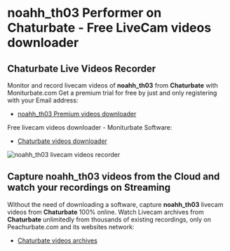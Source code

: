 # noahh_th03 Performer on Chaturbate - Free LiveCam videos downloader

## Chaturbate Live Videos Recorder

Monitor and record livecam videos of **noahh_th03** from **Chaturbate** with Moniturbate.com
Get a premium trial for free by just and only registering with your Email address:
* [noahh_th03 Premium videos downloader](https://moniturbate.com/request-demo-licence-key.html)

Free livecam videos downloader - Moniturbate Software:
* [Chaturbate videos downloader](https://moniturbate.com/moniturbate-download-software.html)

![noahh_th03 livecam videos recorder](https://peachurnet.com/templates/moniturbate-software.png)


## Capture noahh_th03 videos from the Cloud and watch your recordings on Streaming

Without the need of downloading a software, capture **noahh_th03** livecam videos from **Chaturbate** 100% online.
Watch Livecam archives from **Chaturbate** unlimitedly from thousands of existing recordings, only on Peachurbate.com and its websites network:
* [Chaturbate videos archives](https://peachurnet.com/)